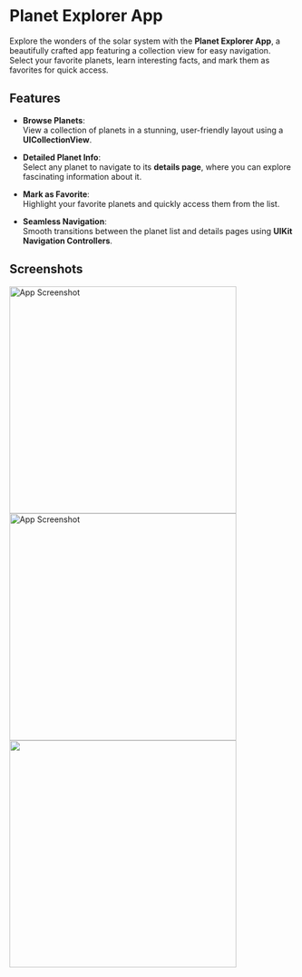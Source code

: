 # Planet Explorer App  

Explore the wonders of the solar system with the **Planet Explorer App**, a beautifully crafted app featuring a collection view for easy navigation. Select your favorite planets, learn interesting facts, and mark them as favorites for quick access.

## Features  

- **Browse Planets**:  
  View a collection of planets in a stunning, user-friendly layout using a **UICollectionView**.  

- **Detailed Planet Info**:  
  Select any planet to navigate to its **details page**, where you can explore fascinating information about it.  

- **Mark as Favorite**:  
  Highlight your favorite planets and quickly access them from the list.  

- **Seamless Navigation**:  
  Smooth transitions between the planet list and details pages using **UIKit Navigation Controllers**.

## Screenshots

<img src="https://github.com/Desp0o/trs/blob/main/planet1.png?raw=true" alt="App Screenshot" height="400" />  <img src="https://github.com/Desp0o/trs/blob/main/planet2.png?raw=true" alt="App Screenshot" height="400" /> <img src="https://github.com/Desp0o/trs/blob/main/planet3.png?raw=true" height="400" />
